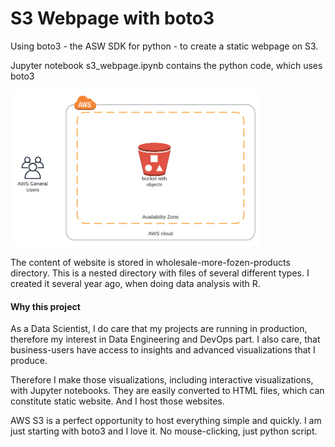 # S3 Webpage with boto3

Using boto3 - the ASW SDK for python - to create a static webpage on S3.


Jupyter notebook s3_webpage.ipynb contains the python code, which uses boto3

<img src="pictures/S3-Website.png" alt="Architectural Diagram for Static Website Hosting on S3" width="400"/>

The content of website is stored in wholesale-more-fozen-products directory.
This is a nested directory with files of several different types. 
I created it several year ago, when doing data analysis with R.

#### Why this project

As a Data Scientist, I do care that my projects are running in production, therefore my interest in Data Engineering and DevOps part. I also care, that business-users have access to insights and advanced visualizations that I produce.

Therefore I make those visualizations, including interactive visualizations, with Jupyter notebooks. They are easily converted to HTML files, which can constitute static website. And I host those websites.

AWS S3 is a perfect opportunity to host everything simple and quickly. I am just starting with boto3 and I love it. No mouse-clicking, just python script.

